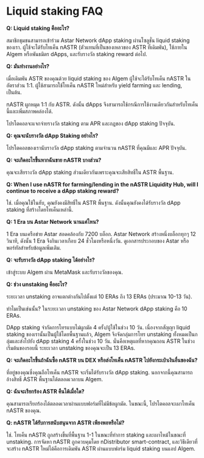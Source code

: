 # Liquid staking FAQ

**Q: Liquid staking คืออะไร?**&#x20;

สมาชิกชุมชนสามารถเข้าร่วม Astar Network dApp staking ผ่านโซลูชั่น liquid staking ของเรา. ผู้ใช้จะได้รับโทเค็น nASTR (ตัวแทนที่เป็นของเหลวของ ASTR ที่เดิมพัน), ใช้ภายใน Algem หรือพันธมิตร dApps, และรับรางวัล staking reward ต่อไป.&#x20;

**Q: มันทำงานอย่างไร?**&#x20;

เมื่อเดิมพัน ASTR ของคุณด้วย liquid staking ของ Algem ผู้ใช้จะได้รับโทเค็น nASTR ในอัตราส่วน 1:1. ผู้ใช้สามารถใช้โทเค็น nASTR ใหม่สำหรับ yield farming และ lending, เป็นต้น.&#x20;

nASTR ผูกหมุด 1:1 กับ ASTR. ดังนั้น dApps จึงสามารถใช้กรณีการใช้งานเดียวกันสำหรับโทเค็นนี้และเพิ่มสภาพคล่องได้.&#x20;

โปรโตคอลจะแจกจ่ายรางวัล staking ตาม APR และกฎของ dApp staking ปัจจุบัน.&#x20;

**Q: คุณจะนับรางวัล dApp Staking อย่างไร?**&#x20;

โปรโตคอลของเรานับรางวัล dApp staking ตามจำนวน nASTR ที่คุณมีและ APR ปัจจุบัน.&#x20;

**Q: จะเกิดอะไรขึ้นหากฉันขาย nASTR บางส่วน?**&#x20;

คุณจะเสียรางวัล dApp staking ส่วนเดียวกันเพราะคุณจะเสียสิทธิ์ใน ASTR พื้นฐาน.&#x20;

**Q: When I use nASTR for farming/lending in the nASTR Liquidity Hub, will I continue to receive a dApp staking reward?**

ใช่. เมื่อคุณใช้ในฮับ, คุณยังคงมีสิทธิ์ใน ASTR พื้นฐาน. ดังนั้นคุณยังคงได้รับรางวัล dApp staking ที่สร้างโดยโทเค็นเหล่านี้.&#x20;

**Q: 1 Era บน Astar Network นานแค่ไหน?**&#x20;

1 Era บนเครือข่าย Astar สอดคล้องกับ 7200 บล็อก. Astar Network สร้างหนึ่งบล็อกทุกๆ 12 วินาที, ดังนั้น 1 Era จึงกินเวลาเกือบ 24 ชั่วโมงหรือหนึ่งวัน. ดูเอกสารประกอบของ Astar หรือพอร์ทัลสำหรับข้อมูลเพิ่มเติม.&#x20;

**Q: จะรับรางวัล dApp staking ได้อย่างไร?**&#x20;

เข้าสู่ระบบ Algem ผ่าน MetaMask และรับรางวัลของคุณ.&#x20;

**Q: ช่วง unstaking คืออะไร?**&#x20;

ระยะเวลา unstaking อาจแตกต่างกันไปตั้งแต่ 10 ERAs ถึง 13 ERAs (ประมาณ 10-13 วัน).&#x20;

ทำไมเป็นเช่นนั้น? ในระยะเวลา unstaking ของ Astar Network dApp staking คือ 10 ERAs.&#x20;

DApp staking จำกัดการโทรแบบไม่ผูกมัด 4 ครั้ง/ผู้ใช้ในช่วง 10 วัน. เนื่องจากสัญญา liquid staking ของเรานั้นเป็นผู้ใช้โดยพื้นฐานแล้ว, Algem จึงจัดกลุ่มการโทร unstaking ทั้งหมดเป็นกลุ่มและส่งไปยัง dApp staking 4 ครั้งในช่วง 10 วัน. นั่นคือเหตุผลที่หากคุณถอน ASTR ในช่วงเริ่มต้นของรอบนี้ ระยะเวลา unstaking ของคุณจะเป็น 13 ERAs.&#x20;

**Q: จะเกิดอะไรขึ้นถ้าฉันซื้อ nASTR บน DEX หรือส่งโทเค็น nASTR ไปยังกระเป๋าเงินอื่นของฉัน?**&#x20;

ที่อยู่ของคุณซึ่งคุณถือโทเค็น nASTR จะเริ่มได้รับรางวัล dApp staking. นอกจากนี้คุณสามารถอ้างสิทธิ์ ASTR พื้นฐานได้ตลอดเวลาบน Algem.&#x20;

**Q: ฉันจะเรียกร้อง ASTR คืนได้เมื่อใด?**&#x20;

คุณสามารถเรียกร้องได้ตลอดเวลาผ่านแบบฟอร์มที่ไม่มีข้อผูกมัด. ในขณะนี้, โปรโตคอลจะเผาโทเค็น nASTR ของคุณ.&#x20;

**Q: nASTR ได้รับการสนับสนุนจาก ASTR เพียงพอหรือไม่?**&#x20;

ใช่. โทเค็น nASTR ถูกสร้างขึ้นที่พื้นฐาน 1-1 ในขณะที่ทำการ staking และเผาไหม้ในขณะที่ unstaking. การจัดหา nASTR ถูกควบคุมโดย nDistributor smart-contract, และวิธีเดียวที่จะสร้าง nASTR ใหม่ได้คือการเดิมพัน ASTR ผ่านแบบฟอร์ม liquid staking บนแอป Algem.
